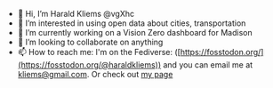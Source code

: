 - 👋 Hi, I’m Harald Kliems @vgXhc
- 👀 I’m interested in using open data about cities, transportation
- 🌱 I’m currently working on a Vision Zero dashboard for Madison
- 💞️ I’m looking to collaborate on anything
- 📫 How to reach me: I'm on the Fediverse: ([https://fosstodon.org/](https://fosstodon.org/@haraldkliems)) and you can email me at [kliems@gmail.com](mailto:kliems@gmail.com). Or check out [my page](https://haraldkliems.netlify.app)

<!---
vgXhc/vgXhc is a ✨ special ✨ repository because its `README.md` (this file) appears on your GitHub profile.
You can click the Preview link to take a look at your changes.
--->
